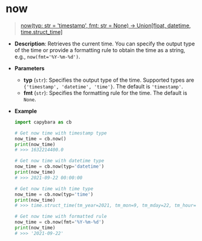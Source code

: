 # now

> [now(typ: str = 'timestamp', fmt: str = None) -> Union[float, datetime, time.struct_time]](https://github.com/DocsaidLab/Capybara/blob/975d62fba4f76db59e715c220f7a2af5ad8d050e/capybara/utils/time.py#L161)

- **Description**: Retrieves the current time. You can specify the output type of the time or provide a formatting rule to obtain the time as a string, e.g., `now(fmt='%Y-%m-%d')`.

- **Parameters**

  - **typ** (`str`): Specifies the output type of the time. Supported types are `{'timestamp', 'datetime', 'time'}`. The default is `'timestamp'`.
  - **fmt** (`str`): Specifies the formatting rule for the time. The default is `None`.

- **Example**

  ```python
  import capybara as cb

  # Get now time with timestamp type
  now_time = cb.now()
  print(now_time)
  # >>> 1632214400.0

  # Get now time with datetime type
  now_time = cb.now(typ='datetime')
  print(now_time)
  # >>> 2021-09-22 00:00:00

  # Get now time with time type
  now_time = cb.now(typ='time')
  print(now_time)
  # >>> time.struct_time(tm_year=2021, tm_mon=9, tm_mday=22, tm_hour=0, tm_min=0, tm_sec=0, tm_wday=2, tm_yday=265, tm_isdst=0)

  # Get now time with formatted rule
  now_time = cb.now(fmt='%Y-%m-%d')
  print(now_time)
  # >>> '2021-09-22'
  ```
